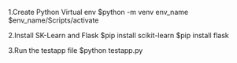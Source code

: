 1.Create Python Virtual env
$python -m venv env_name
$env_name/Scripts/activate

2.Install SK-Learn and Flask
$pip install scikit-learn
$pip install flask

3.Run the testapp file
$python testapp.py